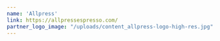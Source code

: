 ```yaml
---
name: 'Allpress'
link: https://allpressespresso.com/
partner_logo_image: "/uploads/content_allpress-logo-high-res.jpg"
---
```

